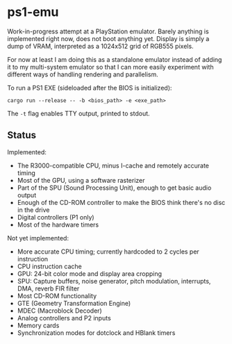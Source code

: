 # ps1-emu

Work-in-progress attempt at a PlayStation emulator. Barely anything is implemented right now, does not boot anything yet. Display is simply a dump of VRAM, interpreted as a 1024x512 grid of RGB555 pixels.

For now at least I am doing this as a standalone emulator instead of adding it to my multi-system emulator so that I can more easily experiment with different ways of handling rendering and parallelism.

To run a PS1 EXE (sideloaded after the BIOS is initialized):
```
cargo run --release -- -b <bios_path> -e <exe_path>
```

The `-t` flag enables TTY output, printed to stdout.

## Status

Implemented:
* The R3000-compatible CPU, minus I-cache and remotely accurate timing
* Most of the GPU, using a software rasterizer
* Part of the SPU (Sound Processing Unit), enough to get basic audio output
* Enough of the CD-ROM controller to make the BIOS think there's no disc in the drive
* Digital controllers (P1 only)
* Most of the hardware timers

Not yet implemented:
* More accurate CPU timing; currently hardcoded to 2 cycles per instruction
* CPU instruction cache
* GPU: 24-bit color mode and display area cropping
* SPU: Capture buffers, noise generator, pitch modulation, interrupts, DMA, reverb FIR filter
* Most CD-ROM functionality
* GTE (Geometry Transformation Engine)
* MDEC (Macroblock Decoder)
* Analog controllers and P2 inputs
* Memory cards
* Synchronization modes for dotclock and HBlank timers
